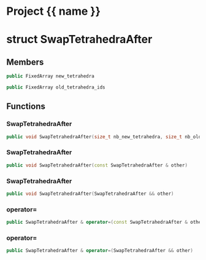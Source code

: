 <script setup>
import {useRoute} from 'vitepress'
const {path} = useRoute()
const tokens = path.split('/')
const words = tokens[2].split('-');
for (let i = 0; i < words.length; i++) {
    words[i] = words[i].charAt(0).toUpperCase() + words[i].slice(1);
    words[i] = words[i].replace('geode', 'Geode')
}
const name = words.join('-');
</script>
# Project {{ name }}

# struct SwapTetrahedraAfter


## Members

```cpp
public FixedArray new_tetrahedra

```

```cpp
public FixedArray old_tetrahedra_ids

```



## Functions

### SwapTetrahedraAfter

```cpp
public void SwapTetrahedraAfter(size_t nb_new_tetrahedra, size_t nb_old_tetrahedra)
```


### SwapTetrahedraAfter

```cpp
public void SwapTetrahedraAfter(const SwapTetrahedraAfter & other)
```


### SwapTetrahedraAfter

```cpp
public void SwapTetrahedraAfter(SwapTetrahedraAfter && other)
```


### operator=

```cpp
public SwapTetrahedraAfter & operator=(const SwapTetrahedraAfter & other)
```


### operator=

```cpp
public SwapTetrahedraAfter & operator=(SwapTetrahedraAfter && other)
```




